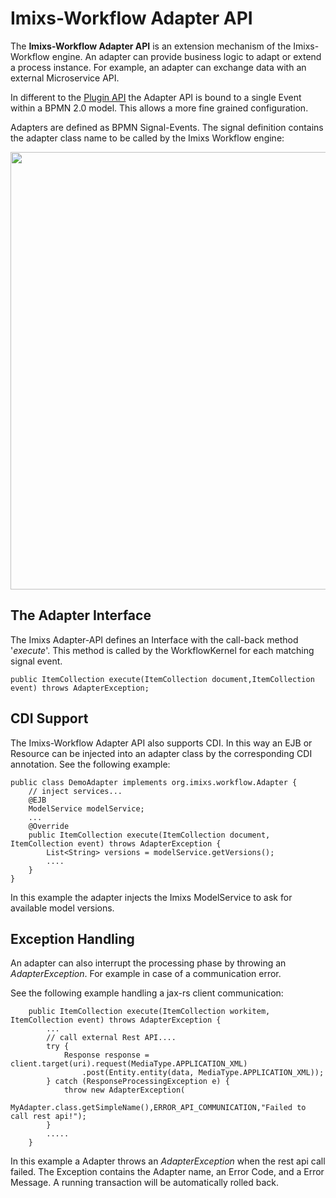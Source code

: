 # Imixs-Workflow Adapter API

The **Imixs-Workflow Adapter API** is an extension mechanism of the Imixs-Workflow engine. An adapter can provide business logic to adapt or extend a process instance. For example, an adapter can exchange data with an external Microservice API. 

In different to the [Plugin API](./plugin-api.html) the Adapter API is bound to a single Event within a BPMN 2.0 model. This allows a more fine grained configuration. 

Adapters are defined as BPMN Signal-Events. The signal definition contains the adapter class name to be called by the Imixs Workflow engine:

<img src="../images/modelling/bpmn_screen_37.png" style="width:700px"/>


 
## The Adapter Interface

The Imixs Adapter-API defines an Interface with the call-back method '_execute_'. This method is called by the WorkflowKernel for each matching signal event.
     
    public ItemCollection execute(ItemCollection document,ItemCollection event) throws AdapterException;
   
    
## CDI Support

The Imixs-Workflow Adapter API also supports CDI. In this way an EJB or Resource can be injected into an adapter class by the corresponding CDI annotation. See the following example:


	public class DemoAdapter implements org.imixs.workflow.Adapter {
	    // inject services...
	    @EJB
	    ModelService modelService;
	    ...
	    @Override
		public ItemCollection execute(ItemCollection document, ItemCollection event) throws AdapterException {
			List<String> versions = modelService.getVersions();
			....
		}
	}

In this example the adapter injects the Imixs ModelService to ask for available model versions. 
 
## Exception Handling
    
An adapter can also interrupt the processing phase by throwing an _AdapterException_. For example in case of a communication error.

See the following example handling a jax-rs client communication:

		public ItemCollection execute(ItemCollection workitem, ItemCollection event) throws AdapterException {
			...
			// call external Rest API....
			try {
				Response response = client.target(uri).request(MediaType.APPLICATION_XML)
					.post(Entity.entity(data, MediaType.APPLICATION_XML));
			} catch (ResponseProcessingException e) {
				throw new AdapterException(
						MyAdapter.class.getSimpleName(),ERROR_API_COMMUNICATION,"Failed to call rest api!");
			}
			.....
		} 

In this example a Adapter throws an _AdapterException_ when the rest api call failed. The Exception contains the  Adapter name, an Error Code, and a Error Message. A running transaction will be automatically rolled back. 

	